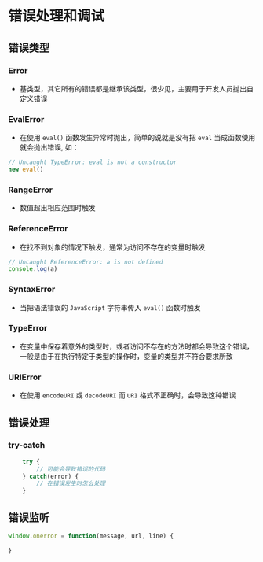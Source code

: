 # 错误处理和调试

## 错误类型

### Error
- 基类型，其它所有的错误都是继承该类型，很少见，主要用于开发人员抛出自定义错误

### EvalError
- 在使用 `eval()` 函数发生异常时抛出，简单的说就是没有把 `eval` 当成函数使用就会抛出错误, 如：
```js
// Uncaught TypeError: eval is not a constructor
new eval()
```

### RangeError
- 数值超出相应范围时触发


### ReferenceError
- 在找不到对象的情况下触发，通常为访问不存在的变量时触发
```js
// Uncaught ReferenceError: a is not defined
console.log(a)
```


### SyntaxError
- 当把语法错误的 `JavaScript` 字符串传入 `eval()` 函数时触发


### TypeError
- 在变量中保存着意外的类型时，或者访问不存在的方法时都会导致这个错误，一般是由于在执行特定于类型的操作时，变量的类型并不符合要求所致


### URIError
- 在使用 `encodeURI` 或 `decodeURI` 而 `URI` 格式不正确时，会导致这种错误


## 错误处理

### try-catch
```js
    try {
        // 可能会导致错误的代码
    } catch(error) {
        // 在错误发生时怎么处理
    }
```

## 错误监听
```js
window.onerror = function(message, url, line) {
    
}
```

